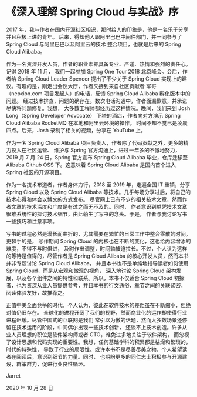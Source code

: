 # 《深入理解 Spring Cloud 与实战》序

2017 年，我与作者在国内开源社区相识，那时给人的印象是，他是一名乐于分享并且积极上进的青年。
后来，得知他入职阿里巴巴中间件部门，并一同参与了 Spring Cloud 与阿里巴巴以及阿里云的技术
整合项目，也就是后来的 Spring Cloud Alibaba。



作为一名资深开发人员，作者的职业素养具备专业、严谨、热情和强烈的责任心。记得 2018 年 11 月，
我们一起参加 Spring One Tour 2018 北京峰会。会后，作者给 Spring Cloud Leader Spencer
提出了不少关于 Spring Cloud 实现上的建议。有趣的是，刚走出会议大厅，作者又接到来自社区贡献者
军哥（nepxion.com 项目发起人）的电话，反馈 Spring Cloud Alibaba 孵化版本中的问题。
经过技术排查，问题的确存在。数次电话沟通中，作者面漏歉意，并承诺尽快将问题修复。我想，
大多数工程师都经历过这种情况。晚间，我们来到 Josh Long（Spring Developer Advocate）
下塔的酒店，作者向对方演示 Spring Cloud Alibaba RocketMQ 在本地和阿里云环境的操作。
时间不知不觉已是凌晨四点。后来，Josh 录制了相关的视频，分享在 YouTube 上。



作为一名 Spring Cloud Alibaba 项目负责人，作者除了代码贡献之外，更多的精力投入在社区运营、
维护与 Spring 官方沟通上，进过一年多的不懈地努力，2019 月 7 月 24 日，Spring 官方宣布 
Spring Cloud Alibaba 毕业，仓库迁移至 Alibaba Github OSS 下。这意味着 
Spring Cloud Alibaba 是国内首个进入 Spring 社区的开源项目。



作为一名技术布道者，作者身体力行，2018 至 2019 年，走遍全国 IT 重镇，分享 Spring Cloud 
以及 Spring Cloud Alibaba 等技术。几乎每场分享过后，将自己的技术心得和体会以博文的方式发布。
尽管网上已有不少的相关技术文章，然而作者文章的技术深度和广度是有过之而无不及的。同时，
作者意识到单凭技术文章很难系统性的探讨技术细节，由此萌生了写书的念头。于是，
作者与我讨论写书一些技巧和注意事项。



写书的过程必然是漫长而曲折的，尤其需要在繁忙的日常工作中整合零散的时间。更棘手的是，
写作期间 Spring Cloud 的内核也在不断的变化，这也给内容增添的难度，不得不与时俱进，
及时作出调整，时间轴被迫拉长。不过，个人认为这样的等待是值得的，尽管作者是 
Spring Cloud Alibaba 的核心开发人员，然而本书并非专题讨论 Spring Cloud Alibaba，
并且本书也不是单纯地指导读者如何使用 Spring Cloud，而是从宏观和微观的视角，
深入地讨论 Spring Cloud 架构发展，以及各个组件之间的特性和联系。所以，本书不仅适合 
Spring Cloud 初探者，也为资深从业人员提供参考，并且本书的行文通俗，章节之间的关联紧密，
阅读体验友好，故推荐之。



正值中美全面竞争的时代，个人认为，彼此在软件技术的差距虽在不断缩小，但绝对值仍旧存在。
全球化的进程开阔了我们的视野，然而商业化的运作却使得行业进程迟缓。尽管中国式的互联网是我们
常引以为傲的话题，然而大多数场景还停留在技术运用的阶段，中间偶尔出现一些技术创新，
还谈不上技术创造。许多从业人员理想的职位是软件架构师或者 CTO，难免过多地关注于软件架构，
而忽视了设计思想和代码实现的重要性。我想，任何基础学科的积累都是枯燥和繁琐的，时代的特殊性，
导致了行业的局限性。或许本书不是尽善尽美之物，个人希望读者在阅读后，意识到细节的力量。同时，
也期盼更多的同仁志士积极参与开源建设，群策群力，促进行业良性循环。



Jarret

2020 年 10 月 28 日